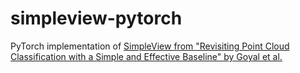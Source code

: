 # simpleview-pytorch
PyTorch implementation of [SimpleView from "Revisiting Point Cloud Classification with a Simple and Effective Baseline" by Goyal et al.](https://openreview.net/forum?id=XwATtbX3oCz)
